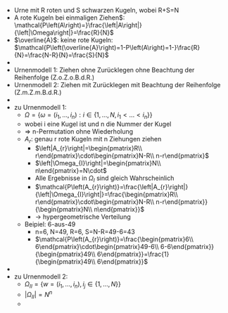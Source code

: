 - Urne mit R roten und S schwarzen Kugeln, wobei R+S=N
- A rote Kugeln bei einmaligen Ziehen$: \mathcal{P\left(A\right)=}\frac{\left|A\right|}{\left|\Omega\right|}=\frac{R}{N}$
- $\overline{A}$: keine rote Kugeln: $\mathcal{P\left(\overline{A}\right)=1-P\left(A\right)=1-}\frac{R}{N}=\frac{N-R}{N}=\frac{S}{N}$
-
- Urnenmodell 1: Ziehen ohne Zurücklegen ohne Beachtung der Reihenfolge (Z.o.Z.o.B.d.R.)
- Urnenmodell 2: Ziehen mit Zurücklegen mit Beachtung der Reihenfolge (Z.m.Z.m.B.d.R.)
-
- zu Urnenmodell 1:
	- $\Omega=\left\lbrace\omega=\left(i_1,...,i_{n}\right):i\in\left\lbrace1,...,N,i_1<...<i_{n}\right\rbrace\right\rbrace$
	- wobei i eine Kugel ist und n die Nummer der Kugel
	- => n-Permutation ohne Wiederholung
	- $A_{r}$: genau r rote Kugeln mit n Ziehungen ziehen
		- $\left|A_{r}\right|=\begin{pmatrix}R\\ r\end{pmatrix}\cdot\begin{pmatrix}N-R\\ n-r\end{pmatrix}$
		- $\left|\Omega_{I}\right|=\begin{pmatrix}N\\ n\end{pmatrix}=N\cdot$
		- Alle Ergebnisse in $\Omega_{I}$ sind gleich Wahrscheinlich
		- $\mathcal{P\left(A_{r}\right)}=\frac{\left|A_{r}\right|}{\left|\Omega_{I}\right|}=\frac{\begin{pmatrix}R\\ r\end{pmatrix}\cdot\begin{pmatrix}N-R\\ n-r\end{pmatrix}}{\begin{pmatrix}N\\ n\end{pmatrix}}$
		- -> hypergeometrische Verteilung
	- Beipiel: 6-aus-49
		- n=6, N=49, R=6, S=N-R=49-6=43
		- $\mathcal{P\left(A_{r}\right)}=\frac{\begin{pmatrix}6\\ 6\end{pmatrix}\cdot\begin{pmatrix}49-6\\ 6-6\end{pmatrix}}{\begin{pmatrix}49\\ 6\end{pmatrix}}=\frac{1}{\begin{pmatrix}49\\ 6\end{pmatrix}}$
-
- zu Urnenmodell 2:
	- $\Omega_{II}=\left\lbrace w=\left(i_1,...,i_{n}\right),i_{j}\in\left\lbrace1,...,N\right\rbrace\right\rbrace$
	- $\left|\Omega_{II}\right|=N^{n}$
	-